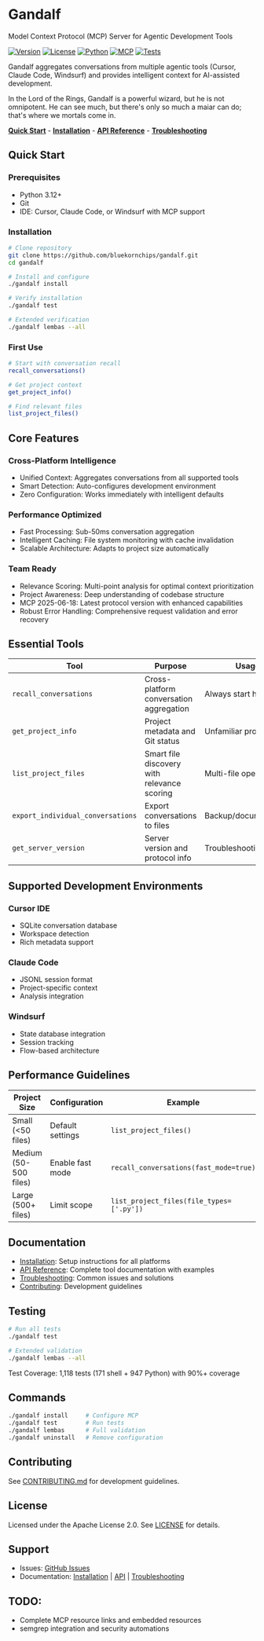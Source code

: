 # Gandalf

Model Context Protocol (MCP) Server for Agentic Development Tools

[![Version](https://img.shields.io/badge/version-2.3.0-blue.svg)](https://github.com/bluekornchips/gandalf/releases)
[![License](https://img.shields.io/badge/license-Apache%202.0-green.svg)](LICENSE)
[![Python](https://img.shields.io/badge/python-3.10%2B-blue.svg)](https://python.org)
[![MCP](https://img.shields.io/badge/protocol-MCP%202025--06--18-purple.svg)](https://modelcontextprotocol.io)
[![Tests](https://img.shields.io/badge/tests-1118%20passing-green.svg)](#testing)

Gandalf aggregates conversations from multiple agentic tools (Cursor, Claude Code, Windsurf) and provides intelligent context for AI-assisted development.

In the Lord of the Rings, Gandalf is a powerful wizard, but he is not omnipotent. He can see much, but there's only so much a maiar can do; that's where we mortals come in.

[**Quick Start**](#quick-start) - [**Installation**](docs/INSTALLATION.md) - [**API Reference**](docs/API.md) - [**Troubleshooting**](docs/TROUBLESHOOTING.md)

## Quick Start

### Prerequisites

- Python 3.12+
- Git
- IDE: Cursor, Claude Code, or Windsurf with MCP support

### Installation

```bash
# Clone repository
git clone https://github.com/bluekornchips/gandalf.git
cd gandalf

# Install and configure
./gandalf install

# Verify installation
./gandalf test

# Extended verification
./gandalf lembas --all
```

### First Use

```bash
# Start with conversation recall
recall_conversations()

# Get project context
get_project_info()

# Find relevant files
list_project_files()
```

## Core Features

### Cross-Platform Intelligence

- Unified Context: Aggregates conversations from all supported tools
- Smart Detection: Auto-configures development environment
- Zero Configuration: Works immediately with intelligent defaults

### Performance Optimized

- Fast Processing: Sub-50ms conversation aggregation
- Intelligent Caching: File system monitoring with cache invalidation
- Scalable Architecture: Adapts to project size automatically

### Team Ready

- Relevance Scoring: Multi-point analysis for optimal context prioritization
- Project Awareness: Deep understanding of codebase structure
- MCP 2025-06-18: Latest protocol version with enhanced capabilities
- Robust Error Handling: Comprehensive request validation and error recovery

## Essential Tools

| Tool                              | Purpose                                     | Usage                 |
| --------------------------------- | ------------------------------------------- | --------------------- |
| `recall_conversations`            | Cross-platform conversation aggregation     | Always start here     |
| `get_project_info`                | Project metadata and Git status             | Unfamiliar projects   |
| `list_project_files`              | Smart file discovery with relevance scoring | Multi-file operations |
| `export_individual_conversations` | Export conversations to files               | Backup/documentation  |
| `get_server_version`              | Server version and protocol info            | Troubleshooting       |

## Supported Development Environments

### Cursor IDE

- SQLite conversation database
- Workspace detection
- Rich metadata support

### Claude Code

- JSONL session format
- Project-specific context
- Analysis integration

### Windsurf

- State database integration
- Session tracking
- Flow-based architecture

## Performance Guidelines

| Project Size          | Configuration    | Example                                  |
| --------------------- | ---------------- | ---------------------------------------- |
| Small (<50 files)     | Default settings | `list_project_files()`                   |
| Medium (50-500 files) | Enable fast mode | `recall_conversations(fast_mode=true)`   |
| Large (500+ files)    | Limit scope      | `list_project_files(file_types=['.py'])` |

## Documentation

- [Installation](docs/INSTALLATION.md): Setup instructions for all platforms
- [API Reference](docs/API.md): Complete tool documentation with examples
- [Troubleshooting](docs/TROUBLESHOOTING.md): Common issues and solutions
- [Contributing](docs/CONTRIBUTING.md): Development guidelines

## Testing

```bash
# Run all tests
./gandalf test

# Extended validation
./gandalf lembas --all
```

Test Coverage: 1,118 tests (171 shell + 947 Python) with 90%+ coverage

## Commands

```bash
./gandalf install     # Configure MCP
./gandalf test        # Run tests
./gandalf lembas      # Full validation
./gandalf uninstall   # Remove configuration
```

## Contributing

See [CONTRIBUTING.md](docs/CONTRIBUTING.md) for development guidelines.

## License

Licensed under the Apache License 2.0. See [LICENSE](LICENSE) for details.

## Support

- Issues: [GitHub Issues](https://github.com/bluekornchips/gandalf/issues)
- Documentation: [Installation](docs/INSTALLATION.md) | [API](docs/API.md) | [Troubleshooting](docs/TROUBLESHOOTING.md)

## TODO:

- Complete MCP resource links and embedded resources
- semgrep integration and security automations
